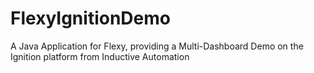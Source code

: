 # FlexyIgnitionDemo
A Java Application for Flexy, providing a Multi-Dashboard Demo on the Ignition platform from Inductive Automation

